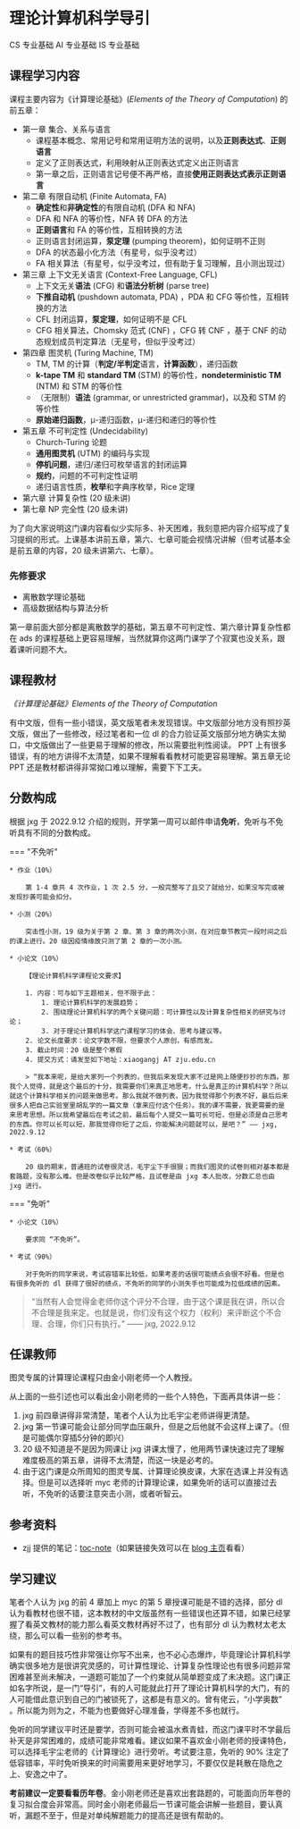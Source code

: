 # 理论计算机科学导引

<div class="badges">
<span class="badge cs-badge">CS 专业基础</span>
<span class="badge ai-badge">AI 专业基础</span>
<span class="badge is-badge">IS 专业基础</span>
</div>

## 课程学习内容

课程主要内容为《计算理论基础》(*Elements of the Theory of Computation*) 的前五章：

* 第一章 集合、关系与语言
    - 课程基本概念、常用记号和常用证明方法的说明，以及**正则表达式**、**正则语言**
    - 定义了正则表达式，利用映射从正则表达式定义出正则语言
    - 第一章之后，正则语言记号便不再严格，直接**使用正则表达式表示正则语言**
* 第二章 有限自动机 (Finite Automata, FA)
    - **确定性**和**非确定性**的有限自动机 (DFA 和 NFA) 
    - DFA 和 NFA 的等价性，NFA 转 DFA 的方法
    - **正则语言**和 FA 的等价性，互相转换的方法
    - 正则语言封闭运算，**泵定理** (pumping theorem)，如何证明不正则
    - DFA 的状态最小化方法（有星号，似乎没考过）
    - FA 相关算法（有星号，似乎没考过，但有助于复习理解，且小测出现过）
* 第三章 上下文无关语言 (Context-Free Language, CFL)
    - 上下文无关**语法** (CFG) 和**语法分析树** (parse tree)
    - **下推自动机** (pushdown automata, PDA) ，PDA 和 CFG 等价性，互相转换的方法
    - CFL 封闭运算，**泵定理**，如何证明不是 CFL
    - CFG 相关算法，Chomsky 范式 (CNF) ，CFG 转 CNF ，基于 CNF 的动态规划成员判定算法（无星号，但似乎没考过）
* 第四章 图灵机 (Turing Machine, TM)
    - TM, TM 的计算（**判定/半判定**语言，**计算函数**），递归函数
    - **k-tape TM** 和 **standard TM** (STM) 的等价性，**nondeterministic TM** (NTM) 和 STM 的等价性
    - （无限制）**语法** (grammar, or unrestricted grammar)，以及和 STM 的等价性
    - **原始递归函数**，μ-递归函数，μ-递归和递归的等价性
* 第五章 不可判定性 (Undecidability)
    - Church-Turing 论题
    - **通用图灵机** (UTM) 的编码与实现
    - **停机问题**，递归/递归可枚举语言的封闭运算
    - **规约**，问题的不可判定性证明
    - 递归语言性质，**枚举**和字典序枚举，Rice 定理
* 第六章 计算复杂性 (20 级未讲)
* 第七章 NP 完全性 (20 级未讲)

为了向大家说明这门课内容看似少实际多、补天困难，我刻意把内容介绍写成了复习提纲的形式。上课基本讲前五章，第六、七章可能会视情况讲解（但考试基本全是前五章的内容，20 级未讲第六、七章）。

### 先修要求

- 离散数学理论基础
- 高级数据结构与算法分析

第一章前面大部分都是离散数学的基础，第五章不可判定性、第六章计算复杂性都在 ads 的课程基础上更容易理解，当然就算你这两门课学了个寂寞也没关系，跟着课听问题不大。

## 课程教材

*《计算理论基础》Elements of the Theory of Computation*

有中文版，但有一些小错误，英文版笔者未发现错误。中文版部分地方没有照抄英文版，做出了一些修改，经过笔者和一位 dl 的合力验证英文版部分地方确实太拗口，中文版做出了一些更易于理解的修改，所以需要批判性阅读。 PPT 上有很多错误，有的地方讲得不太清楚，如果不理解看看教材可能更容易理解。第五章无论 PPT 还是教材都讲得非常拗口难以理解，需要下下工夫。

## 分数构成

根据 jxg 于 2022.9.12 介绍的规则，开学第一周可以邮件申请**免听**，免听与不免听具有不同的分数构成。

=== "不免听"

    * 作业（10%）

        第 1-4 章共 4 次作业，1 次 2.5 分，一般完整写了且交了就给分，如果没写完或被发现抄袭可能会扣分。

    * 小测（20%）

        突击性小测，19 级为关于第 2 章、第 3 章的两次小测，在对应章节教完一段时间之后的课上进行。20 级因疫情缘故只测了第 2 章的一次小测。

    * 小论文（10%）

        【理论计算机科学课程论文要求】
        
        1. 内容：可与如下主题相关，但不限于此：
            1. 理论计算机科学的发展趋势；
            2. 围绕理论计算机科学的两个关键问题：可计算性以及计算复杂性相关的研究与讨论；
            3. 对于理论计算机科学这门课程学习的体会、思考与建议等。
        2. 论文长度要求：论文字数不限，但要求个人原创，有感而发。
        3. 截止时间：20 级是整个寒假
        4. 提交方式：请发至如下地址：xiaogangj AT zju.edu.cn

        > “我本来呢，是给大家列一个列表的，但我后来发现大家不过是网上随便抄抄的东西。那我个人觉得，就是这个最后的十分，我需要你们来真正地思考。什么是真正的计算机科学？所以就这个计算科学相关的问题来做思考。那么我就不做列表，因为我觉得那个列表不好，最后后来很多人把自己实验室里胡乱学的一篇文章（拿来应付这个任务）。我的课不需要，我更需要的是来思考思想。所以我希望最后在考试之前，最后每个人提交一篇可长可短，但是必须是自己思考的东西。你可以长可以短，那我觉得你短了之后，你能解决问题就可以，是吧？” —— jxg, 2022.9.12

    * 考试（60%）

        20 级的期末，普通班的试卷很灵活，毛宇尘下手很狠；而我们图灵的试卷则相对基本都是套路题，没有那么难。但是改卷似乎比较严格，且试卷是由 jxg 本人批改，分数汇总也由 jxg 进行。

=== "免听"

    * 小论文（10%）

        要求同 “不免听”。

    * 考试（90%）

        对于免听的同学来说，考试容错率比较低，如果考差的话很可能绩点会很不好看。但是也有很多免听的 dl 获得了很好的绩点，不免听的同学的小测失手也可能成为拉低成绩的因素。

> “当然有人会觉得金老师你这个评分不合理，由于这个课是我在讲，所以合不合理是我来定。也就是说，你们没有这个权力（权利）来评断这个不合理、合理，你们只有执行。” —— jxg, 2022.9.12

## 任课教师

图灵专属的计算理论课程只由金小刚老师一个人教授。

从上面的一些引述也可以看出金小刚老师的一些个人特色，下面再具体讲一些：

1. jxg 前四章讲得非常清楚，笔者个人认为比毛宇尘老师讲得更清楚。
2. jxg 第一节课可能会让部分同学血压飙升，但是之后他就不会这样上课了。（但是可能偶尔穿插5分钟的即兴）
3. 20 级不知道是不是因为网课让 jxg 讲课太慢了，他用两节课快速过完了理解难度极高的第五章，讲得不太清楚，而这一块是必考的。
4. 由于这门课是众所周知的图灵专属、计算理论换皮课，大家在选课上并没有选择。但是可以选择听 myc 老师的计算理论课，如果免听的话可以直接过去听，不免听的话要注意突击小测，或者听智云。

## 参考资料
- zjj 提供的笔记：[toc-note](https://zhoutimemachine.github.io/2023/02/23/2023/toc-note/)（如果链接失效可以在 [blog 主页](https://zhoutimemachine.github.io/)看看）
    
## 学习建议
笔者个人认为 jxg 的前 4 章加上 myc 的第 5 章授课可能是不错的选择，部分 dl 认为看教材也很不错，这本教材的中文版虽然有一些错误也还算不错，如果已经掌握了看英文教材的能力那么看英文教材再好不过了，也有部分 dl 认为教材太老太绕，那么可以看一些别的参考书。

如果有的题目技巧性非常强让你写不出来，也不必心态爆炸，毕竟理论计算机科学确实很多地方是很讲究灵感的，可计算性理论、计算复杂性理论也有很多问题非常困难甚至尚未解决，一道题可能加了一个约束就从简单题变成了未决题。这门课正如名字所说，是一门“导引”，有的人可能就此打开了理论计算机科学的大门，有的人可能借此意识到自己的门被锁死了，这都是有意义的。曾有佬云，“小学奥数” 。所以能为则为之，不能为也要做好心理准备，学得差不多也就行。

免听的同学建议平时还是要学，否则可能会被温水煮青蛙，而这门课平时不学最后补天是非常困难的，成绩可能非常难看。建议如果不喜欢金小刚老师的授课特色，可以选择毛宇尘老师的《计算理论》进行旁听。考试要注意，免听的 90% 注定了低容错率，平时免听换来的时间需要用来更好地学习，不要仅仅是耗散在隐危之上、安逸之中了。

**考前建议一定要看看历年卷**。金小刚老师还是喜欢出套路题的，可能面向历年卷的复习拟合度会非常高。同时金小刚老师最后一节课可能会讲解一些题目，要认真听，漏题不至于，但是对单纯解题能力的提高还是很有帮助的。
